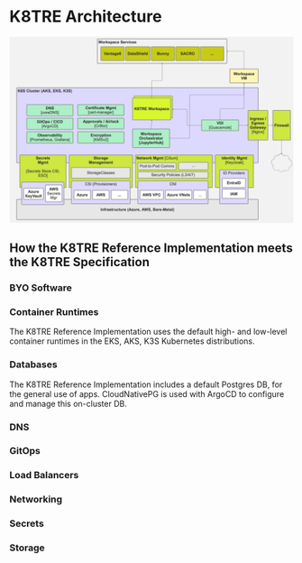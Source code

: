 # K8TRE Architecture

![High-Level K8TRE Architecture](img/K8TRE-high-level.png)

## How the K8TRE Reference Implementation meets the K8TRE Specification

### BYO Software

### Container Runtimes

The K8TRE Reference Implementation uses the default high- and low-level container runtimes in the EKS, AKS, K3S Kubernetes distributions. 

### Databases

The K8TRE Reference Implementation includes a default Postgres DB, for the general use of apps. CloudNativePG is used with ArgoCD to configure and manage this on-cluster DB.

### DNS

### GitOps

### Load Balancers

### Networking

### Secrets

### Storage